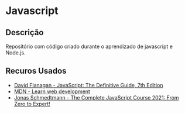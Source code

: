 # Javascript

## Descrição

Repositório com código criado durante o aprendizado de javascript e Node.js.

## Recuros Usados

- [David Flanagan - JavaScript: The Definitive Guide, 7th Edition](https://www.oreilly.com/library/view/javascript-the-definitive/9781491952016/)
- [MDN - Learn web development](https://developer.mozilla.org/en-US/docs/Learn)
- [Jonas Schmedtmann - The Complete JavaScript Course 2021: From Zero to Expert!](https://www.udemy.com/course/the-complete-javascript-course/)
